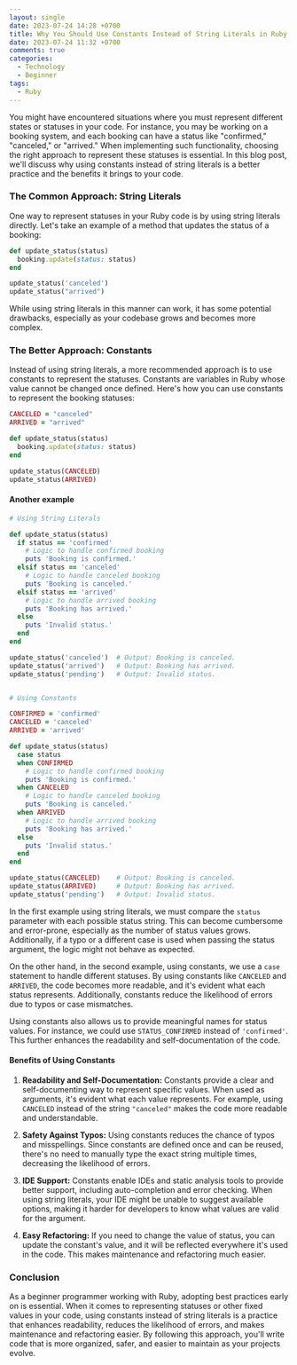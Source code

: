 ```yaml
---
layout: single
date: 2023-07-24 14:28 +0700
title: Why You Should Use Constants Instead of String Literals in Ruby
date: 2023-07-24 11:32 +0700
comments: true
categories:
  - Technology
  - Beginner
tags:
  - Ruby
---
```


You might have encountered situations where you must represent different states or statuses in your code. For instance, you may be working on a booking system, and each booking can have a status like "confirmed," "canceled," or "arrived." When implementing such functionality, choosing the right approach to represent these statuses is essential. In this blog post, we'll discuss why using constants instead of string literals is a better practice and the benefits it brings to your code.

### The Common Approach: String Literals

One way to represent statuses in your Ruby code is by using string literals directly. Let's take an example of a method that updates the status of a booking:

```ruby
def update_status(status)
  booking.update(status: status)
end

update_status('canceled')
update_status("arrived")
```

While using string literals in this manner can work, it has some potential drawbacks, especially as your codebase grows and becomes more complex.

### The Better Approach: Constants

Instead of using string literals, a more recommended approach is to use constants to represent the statuses. Constants are variables in Ruby whose value cannot be changed once defined. Here's how you can use constants to represent the booking statuses:

```ruby
CANCELED = "canceled"
ARRIVED = "arrived"

def update_status(status)
  booking.update(status: status)
end

update_status(CANCELED)
update_status(ARRIVED)
```

#### Another example

```ruby
# Using String Literals

def update_status(status)
  if status == 'confirmed'
    # Logic to handle confirmed booking
    puts 'Booking is confirmed.'
  elsif status == 'canceled'
    # Logic to handle canceled booking
    puts 'Booking is canceled.'
  elsif status == 'arrived'
    # Logic to handle arrived booking
    puts 'Booking has arrived.'
  else
    puts 'Invalid status.'
  end
end

update_status('canceled')  # Output: Booking is canceled.
update_status('arrived')   # Output: Booking has arrived.
update_status('pending')   # Output: Invalid status.


# Using Constants

CONFIRMED = 'confirmed'
CANCELED = 'canceled'
ARRIVED = 'arrived'

def update_status(status)
  case status
  when CONFIRMED
    # Logic to handle confirmed booking
    puts 'Booking is confirmed.'
  when CANCELED
    # Logic to handle canceled booking
    puts 'Booking is canceled.'
  when ARRIVED
    # Logic to handle arrived booking
    puts 'Booking has arrived.'
  else
    puts 'Invalid status.'
  end
end

update_status(CANCELED)    # Output: Booking is canceled.
update_status(ARRIVED)     # Output: Booking has arrived.
update_status('pending')   # Output: Invalid status.
```

In the first example using string literals, we must compare the `status` parameter with each possible status string. This can become cumbersome and error-prone, especially as the number of status values grows. Additionally, if a typo or a different case is used when passing the status argument, the logic might not behave as expected.

On the other hand, in the second example, using constants, we use a `case` statement to handle different statuses. By using constants like `CANCELED` and `ARRIVED`, the code becomes more readable, and it's evident what each status represents. Additionally, constants reduce the likelihood of errors due to typos or case mismatches.

Using constants also allows us to provide meaningful names for status values. For instance, we could use `STATUS_CONFIRMED` instead of `'confirmed'`. This further enhances the readability and self-documentation of the code.

#### Benefits of Using Constants

1. **Readability and Self-Documentation:** Constants provide a clear and self-documenting way to represent specific values. When used as arguments, it's evident what each value represents. For example, using `CANCELED` instead of the string `"canceled"` makes the code more readable and understandable.

2. **Safety Against Typos:** Using constants reduces the chance of typos and misspellings. Since constants are defined once and can be reused, there's no need to manually type the exact string multiple times, decreasing the likelihood of errors.

3. **IDE Support:** Constants enable IDEs and static analysis tools to provide better support, including auto-completion and error checking. When using string literals, your IDE might be unable to suggest available options, making it harder for developers to know what values are valid for the argument.

4. **Easy Refactoring:** If you need to change the value of status, you can update the constant's value, and it will be reflected everywhere it's used in the code. This makes maintenance and refactoring much easier.

### Conclusion

As a beginner programmer working with Ruby, adopting best practices early on is essential. When it comes to representing statuses or other fixed values in your code, using constants instead of string literals is a practice that enhances readability, reduces the likelihood of errors, and makes maintenance and refactoring easier. By following this approach, you'll write code that is more organized, safer, and easier to maintain as your projects evolve.